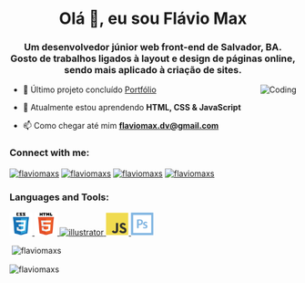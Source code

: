 <h1 align="center">Olá 👋, eu sou Flávio Max</h1>
<h3 align="center">Um desenvolvedor júnior web front-end de Salvador, BA. <br>
Gosto de trabalhos ligados à layout e design de páginas online, sendo mais aplicado à criação de sites.</h3>
<img align="right" alt="Coding" src="https://user-images.githubusercontent.com/107218993/174450206-c8442c8b-ce0c-4ec3-9db2-a91084db8e30.png">


- 🔭 Último projeto concluído [Portfólio](https://flaviomaxs.github.io/flaviomaxs/portfolio/)

- 🌱 Atualmente estou aprendendo **HTML, CSS & JavaScript**

- 📫 Como chegar até mim **flaviomax.dv@gmail.com**

<h3 align="left">Connect with me:</h3>
<p align="left">
<a href="https://twitter.com/flaviomaxs" target="blank"><img align="center" src="https://raw.githubusercontent.com/rahuldkjain/github-profile-readme-generator/master/src/images/icons/Social/twitter.svg" alt="flaviomaxs" height="30" width="40" /></a>
<a href="https://linkedin.com/in/flaviomaxs" target="blank"><img align="center" src="https://raw.githubusercontent.com/rahuldkjain/github-profile-readme-generator/master/src/images/icons/Social/linked-in-alt.svg" alt="flaviomaxs" height="30" width="40" /></a>
<a href="https://fb.com/flaviomaxs" target="blank"><img align="center" src="https://raw.githubusercontent.com/rahuldkjain/github-profile-readme-generator/master/src/images/icons/Social/facebook.svg" alt="flaviomaxs" height="30" width="40" /></a>
<a href="https://instagram.com/flaviomaxs" target="blank"><img align="center" src="https://raw.githubusercontent.com/rahuldkjain/github-profile-readme-generator/master/src/images/icons/Social/instagram.svg" alt="flaviomaxs" height="30" width="40" /></a>
</p>

<h3 align="left">Languages and Tools:</h3>
<p align="left"> <a href="https://www.w3schools.com/css/" target="_blank" rel="noreferrer"> <img src="https://raw.githubusercontent.com/devicons/devicon/master/icons/css3/css3-original-wordmark.svg" alt="css3" width="40" height="40"/> </a> <a href="https://www.w3.org/html/" target="_blank" rel="noreferrer"> <img src="https://raw.githubusercontent.com/devicons/devicon/master/icons/html5/html5-original-wordmark.svg" alt="html5" width="40" height="40"/> </a> <a href="https://www.adobe.com/in/products/illustrator.html" target="_blank" rel="noreferrer"> <img src="https://www.vectorlogo.zone/logos/adobe_illustrator/adobe_illustrator-icon.svg" alt="illustrator" width="40" height="40"/> </a> <a href="https://developer.mozilla.org/en-US/docs/Web/JavaScript" target="_blank" rel="noreferrer"> <img src="https://raw.githubusercontent.com/devicons/devicon/master/icons/javascript/javascript-original.svg" alt="javascript" width="40" height="40"/> </a> <a href="https://www.photoshop.com/en" target="_blank" rel="noreferrer"> <img src="https://raw.githubusercontent.com/devicons/devicon/master/icons/photoshop/photoshop-line.svg" alt="photoshop" width="40" height="40"/> </a> </p>

<p>&nbsp;<img align="center" width="400" src="https://github-readme-stats.vercel.app/api?username=flaviomaxs&show_icons=true&locale=en" alt="flaviomaxs" /></p>

<p><img align="center" width="400" src="https://github-readme-streak-stats.herokuapp.com/?user=flaviomaxs&" alt="flaviomaxs" /></p>
